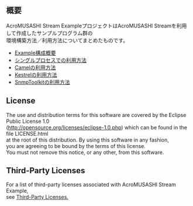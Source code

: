 ## 概要
AcroMUSASHI Stream ExampleプロジェクトはAcroMUSASHI Streamを利用して作成したサンプルプログラム群の  
環境構築方法／利用方法についてまとめたものです。

- <a href="https://github.com/acromusashi/acromusashi-stream-example/wiki/Abstract">Example構成概要</a>
- <a href="https://github.com/acromusashi/acromusashi-stream-example/wiki/Run-in-Single-Process">シングルプロセスでの利用方法</a>
- <a href="https://github.com/acromusashi/acromusashi-stream-example/wiki/Camel-Usage">Camelの利用方法</a>
- <a href="https://github.com/acromusashi/acromusashi-stream-example/wiki/Kestrel-Usage">Kestrelの利用方法</a>
- <a href="https://github.com/acromusashi/acromusashi-stream-example/wiki/SnmpToolkit-Usage">SnmpToolkitの利用方法</a>

## License
The use and distribution terms for this software are covered by the Eclipse Public License 1.0  
(http://opensource.org/licenses/eclipse-1.0.php) which can be found in the file LICENSE.html   
at the root of this distribution. By using this software in any fashion,   
you are agreeing to be bound by the terms of this license.   
You must not remove this notice, or any other, from this software.

## Third-Party Licenses

For a list of third-party licenses associated with AcroMUSASHI Stream Example,  
see <a href="https://github.com/acromusashi/acromusashi-stream-example/wiki/Library-License">Third-Party Licenses.<a/>

